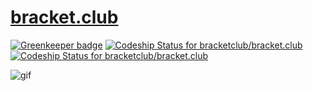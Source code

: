 # [bracket.club](https://bracket.club)

[![Greenkeeper badge](https://badges.greenkeeper.io/bracketclub/bracket.club.svg)](https://greenkeeper.io/)
[ ![Codeship Status for bracketclub/bracket.club](https://app.codeship.com/projects/6f6c0d20-2173-0135-7ec8-6e79166b93f4/status?branch=master)](https://app.codeship.com/projects/221362)
[ ![Codeship Status for bracketclub/bracket.club](https://app.codeship.com/projects/6f6c0d20-2173-0135-7ec8-6e79166b93f4/status?branch=development)](https://app.codeship.com/projects/221362)

![gif](https://cldup.com/cn6bO2r3US.gif)
